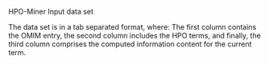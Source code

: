 HPO-Miner Input data set

The data set is in a tab separated format, where: 
The first column contains the OMIM entry, 
the second column includes the HPO terms, and finally, 
the third column comprises the computed information content for the current term.

